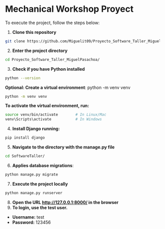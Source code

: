 # Mechanical Workshop Proyect

To execute the project, follow the steps below: 
1. **Clone this repository**
```bash
git clone https://github.com/Miguelit09/Proyecto_Software_Taller_MiguelPasachoa.git
```

2. **Enter the project directory**
```bash
cd Proyecto_Software_Taller_MiguelPasachoa/
```

3. **Check if you have Python installed**
```bash
python --version
```
**Optional: Create a virtual environment**: python -m venv venv
```bash
python -m venv venv
```
**To activate the virtual environment, run:** 
```bash
source venv/bin/activate        # In Linux/Mac
venv\Scripts\activate           # In Windows
```

4. **Install Django running:** 
```bash
pip install django
```

5. **Navigate to the directory with the manage.py file** 
```bash
cd SoftwareTaller/
```

6. **Applies database migrations**:
```bash
python manage.py migrate
```


7. **Execute the project locally** 
```bash
python manage.py runserver 
```

8. **Open the URL http://127.0.0.1:8000/ in the browser**
9. **To login, use the test user.** 
- **Username:** test 
- **Password:** 123456

